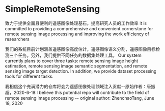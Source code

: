 # SimpleRemoteSensing
致力于提供全面且便利的遥感图像处理基石，提高研究人员的工作效率
It is committed to providing a comprehensive and convenient cornerstone for remote sensing image processing and improving the work efficiency of researchers

我们的系统目前计划涵盖遥感图像高度估计，遥感图像语义分割，遥感图像目标检测三个任务。另外，我们提供不同任务的数据集处理工具。
Our system currently plans to cover three tasks: remote sensing image height estimation, remote sensing image semantic segmentation, and remote sensing image target detection. In addition, we provide dataset processing tools for different tasks.

我相信这个充满潜力的仓库将会为遥感图像处理领域注入贡献--原始作者：唐振超，2020-6-18
I believe this potential repo will contribute to the field of remote sensing image processing -- original author: ZhenchaoTang, June 18, 2020
